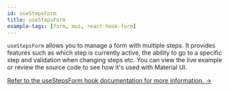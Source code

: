 ```yaml
---
id: useStepsForm
title: useStepsForm
example-tags: [form, mui, react-hook-form]
---
```


`useStepsForm` allows you to manage a form with multiple steps. It provides features such as which step is currently active, the ability to go to a specific step and validation when changing steps etc. You can view the live example or review the source code to see how it's used with Material UI.

[Refer to the useStepsForm hook documentation for more information. →](/docs/packages/list-of-packages/index)

<CodeSandboxExample path="form-material-ui-use-steps-form" />
